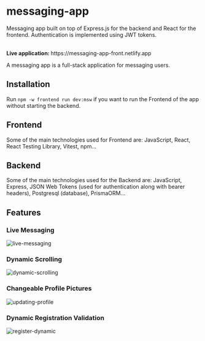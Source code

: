 # messaging-app
Messaging app built on top of Express.js for the backend and React for the frontend. Authentication is implemented using JWT tokens.

<br>
<strong>Live application: </strong> https://messaging-app-front.netlify.app
<br>

A messaging app is a full-stack application for messaging users. 

## Installation
Run `npm -w frontend run dev:msw` if you want to run the Frontend of the app without starting the backend.

## Frontend
Some of the main technologies used for Frontend are: JavaScript, React, React Testing Library, Vitest, npm...


## Backend
Some of the main technologies used for the Backend are: JavaScript, Express, JSON Web Tokens (used for authentication along with bearer headers), Postgresql (database), PrismaORM...  

## Features
### Live Messaging

![live-messaging](https://github.com/user-attachments/assets/d107039f-8ade-40d6-a771-90987c30ee1d)

### Dynamic Scrolling

![dynamic-scrolling](https://github.com/user-attachments/assets/375549d4-025a-45ee-a9f6-68d54c96f03d)

### Changeable Profile Pictures

![updating-profile](https://github.com/user-attachments/assets/104ba8e7-abf8-488f-af5c-76a8e5b96df7)

### Dynamic Registration Validation

![register-dynamic](https://github.com/user-attachments/assets/48e18fb3-8100-4bd8-a239-76239f7493e7)



